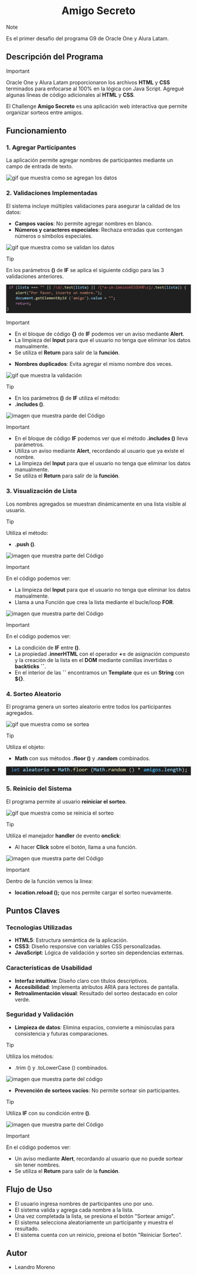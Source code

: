 <h1 align="center"> Amigo Secreto </h1>

> [!NOTE]   
> Es el primer desafio del programa G9 de Oracle One y Alura Latam.

## Descripción del Programa

> [!IMPORTANT]   
> Oracle One y Alura Latam proporcionaron los archivos **HTML** y **CSS** terminados para enfocarse al 100% en la lógica con Java Script.
> Agregué algunas líneas de código adicionales al **HTML** y **CSS**.

El Challenge **Amigo Secreto** es una aplicación web interactiva que permite organizar sorteos entre amigos.

## Funcionamiento

### 1. Agregar Participantes
La aplicación permite agregar nombres de participantes mediante un campo de entrada de texto.

![gif que muestra como se agregan los datos](https://github.com/Lm729/Challenge-Amigo-Segreto-Alura/blob/80fa3f8b3a06926a2a4dc1be54db2780e86d6bd3/Explicaci%C3%B3n/Agregar%20Participantes.gif) 

### 2. Validaciones Implementadas
El sistema incluye múltiples validaciones para asegurar la calidad de los datos:
- **Campos vacíos**: No permite agregar nombres en blanco.
- **Números y caracteres especiales**: Rechaza entradas que contengan números o símbolos especiales.
  
![gif que muestra como se validan los datos](https://github.com/Lm729/Challenge-Amigo-Segreto-Alura/blob/a7bbe2876bebe8fdb2b5d3440dc87b17e7892e53/Explicaci%C3%B3n/Validar.mp4.gif)

> [!TIP] 
> En los parámetros **()** de **IF** se aplica el siguiente código para las 3 validaciones anteriores.

![imagen que muestra parte del código](https://github.com/Lm729/Challenge-Amigo-Segreto-Alura/blob/5ea817f334c692fb0763df03d2f30507dae153e2/Explicaci%C3%B3n/C%C3%B3digo%20validar.JPG)

> [!IMPORTANT]
>- En el bloque de código **{}** de **IF** podemos ver un aviso mediante **Alert**.
>- La limpieza del **Input** para que el usuario no tenga que eliminar los datos manualmente.
>- Se utiliza el **Return** para salir de la **función**.

- **Nombres duplicados**: Evita agregar el mismo nombre dos veces.

![gif que muestra la validación](https://github.com/Lm729/Challenge-Amigo-Segreto-Alura/blob/ca6226e8226608e0b4f9ba3c11562ea267da3ddb/Explicaci%C3%B3n/Validar%20nombre.gif)
> [!TIP] 
>- En los parámetros **()** de **IF** utiliza el método:
>- **.includes ()**.

![imagen que muestra parde del Código](https://github.com/Lm729/Challenge-Amigo-Segreto-Alura/blob/157ff9e9330d8c6806fd3a298f3bdbeb256153ca/Explicaci%C3%B3n/Validar%20nombre%20repetido.JPG)

> [!IMPORTANT]
>- En el bloque de código **IF** podemos ver que el método **.includes ()** lleva parámetros.
>- Utiliza un aviso mediante **Alert**, recordando al usuario que ya existe el nombre.
>- La limpieza del **Input** para que el usuario no tenga que eliminar los datos manualmente.
>- Se utiliza el **Return** para salir de la **función**.

### 3. Visualización de Lista
Los nombres agregados se muestran dinámicamente en una lista visible al usuario.
> [!TIP]
> Utiliza el método:
>- **.push ()**.

![imagen que muestra parte del Código](https://github.com/Lm729/Challenge-Amigo-Segreto-Alura/blob/5962909e344889c10a368adc9926c5142b252e77/Explicaci%C3%B3n/Agrega%20a%20la%20lista.JPG)

> [!IMPORTANT]
> En el código podemos ver:
>- La limpieza del **Input** para que el usuario no tenga que eliminar los datos manualmente.
>- Llama a una Función que crea la lista mediante el bucle/loop **FOR**.

![imagen que muestra parte del Código](https://github.com/Lm729/Challenge-Amigo-Segreto-Alura/blob/7eeb4b1bff941ef1aa51519fba713c5cbc358c13/Explicaci%C3%B3n/Crea%20la%20lista.JPG)

> [!IMPORTANT]
> En el código podemos ver:
>- La condición de **IF** entre **()**.
>- La propiedad **.innerHTML** con el operador **+=** de asignación compuesto y la creación de la lista en el **DOM** mediante comillas invertidas o **backticks** **``**.
>- En el interior de las **``** encontramos un **Template** que es un **String** con **${}**.

### 4. Sorteo Aleatorio
El programa genera un sorteo aleatorio entre todos los participantes agregados.

![gif que muestra como se sortea](https://github.com/Lm729/Challenge-Amigo-Segreto-Alura/blob/632d85a5cff0c722ced60f0c929f06be2c6c4a81/Explicaci%C3%B3n/Sorteo%20ejemplo.mp4.gif)

> [!TIP]
> Utiliza el objeto:
>- **Math** con sus métodos **.floor ()** y **.random** combinados.

![imagen que muestra parte del Código](https://github.com/Lm729/Challenge-Amigo-Segreto-Alura/blob/7eeb4b1bff941ef1aa51519fba713c5cbc358c13/Explicaci%C3%B3n/M%C3%A9todo%20Math.JPG)

### 5. Reinicio del Sistema
El programa permite al usuario **reiniciar el sorteo**.

![gif que muestra como se reinicia el sorteo](https://github.com/Lm729/Challenge-Amigo-Segreto-Alura/blob/632d85a5cff0c722ced60f0c929f06be2c6c4a81/Explicaci%C3%B3n/Reinicio%20Sorteo.mp4.gif)

> [!TIP]
> Utiliza el manejador **handler** de evento **onclick**:
>- Al hacer **Click** sobre el botón, llama a una función.

![imagen que muestra parte del Código](https://github.com/Lm729/Challenge-Amigo-Segreto-Alura/blob/8b0088b218852124d1c69a14d81c5d4bf61a1b2c/Explicaci%C3%B3n/Reinicio.JPG)

> [!IMPORTANT] 
> Dentro de la función vemos la linea:
>- **location.reload ();** que nos permite cargar el sorteo nuevamente.

## Puntos Claves

### Tecnologías Utilizadas
- **HTML5**: Estructura semántica de la aplicación.
- **CSS3**: Diseño responsive con variables CSS personalizadas.
- **JavaScript**: Lógica de validación y sorteo sin dependencias externas.

### Características de Usabilidad
- **Interfaz intuitiva**: Diseño claro con títulos descriptivos.
- **Accesibilidad**: Implementa atributos ARIA para lectores de pantalla.
- **Retroalimentación visual**: Resultado del sorteo destacado en color verde. 

### Seguridad y Validación
- **Limpieza de datos**: Elimina espacios, convierte a minúsculas para consistencia y futuras comparaciones.
> [!TIP] 
> Utiliza los métodos:
>- .trim () y .toLowerCase () combinados.

![imagen que muestra parte del código](https://github.com/Lm729/Challenge-Amigo-Segreto-Alura/blob/e410bdd4c8bbe909d32f564094e701e2543a6827/Explicaci%C3%B3n/Valida%20y%20convierte%20a%20minuscula.JPG)

- **Prevención de sorteos vacíos**: No permite sortear sin participantes.
  
> [!TIP]
> Utiliza **IF** con su condición entre **()**.

![imagen que muestra parte del Código](https://github.com/Lm729/Challenge-Amigo-Segreto-Alura/blob/7eeb4b1bff941ef1aa51519fba713c5cbc358c13/Explicaci%C3%B3n/Sorteo.JPG)

> [!IMPORTANT] 
> En el código podemos ver:
>- Un aviso mediante **Alert**, recordando al usuario que no puede sortear sin tener nombres.
>- Se utiliza el **Return** para salir de la **función**.


## Flujo de Uso
- El usuario ingresa nombres de participantes uno por uno.
- El sistema valida y agrega cada nombre a la lista.
- Una vez completada la lista, se presiona el botón "Sortear amigo".
- El sistema selecciona aleatoriamente un participante y muestra el resultado.
- El sistema cuenta con un reinicio, preiona el botón "Reiniciar Sorteo".

## Autor
- Leandro Moreno
